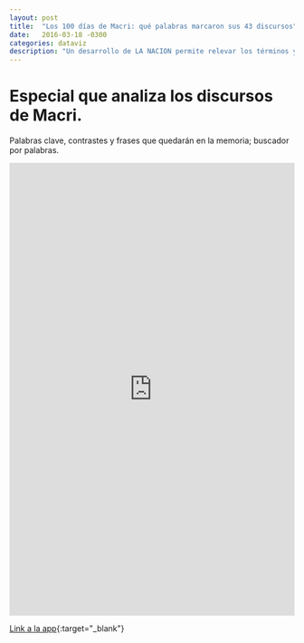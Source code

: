 ```yaml
---
layout: post
title:  "Los 100 días de Macri: qué palabras marcaron sus 43 discursos"
date:   2016-03-18 -0300
categories: dataviz
description: "Un desarrollo de LA NACION permite relevar los términos y los focos que predominaron en los mensajes presidenciales"
---
```


# Especial que analiza los discursos de Macri.

Palabras clave, contrastes y frases que quedarán en la memoria; buscador por palabras.
<iframe id="LNcreativa" frameborder="0" width="100%" height="800" scrolling="auto" src="http://especiales.lanacion.com.ar/multimedia/proyectos/16/03/discursos_macri/"> </iframe>

[Link a la app](http://www.lanacion.com.ar/1880829-los-100-dias-de-macri-que-palabras-marcaron-sus-43-discursos){:target="_blank"}
